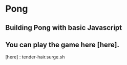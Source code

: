 # Pong

## Building Pong with basic Javascript


## You can play the game here [here].


[here] : tender-hair.surge.sh
